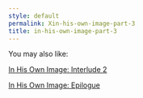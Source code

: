 ```yaml
---
style: default
permalink: Xin-his-own-image-part-3
title: in-his-own-image-part-3
---
```

You may also like:

[In His Own Image: Interlude 2](http://scp-wiki.net/in-his-own-image-interlude-2)

[In His Own Image: Epilogue](http://scp-wiki.net/in-his-own-image-epilogue)

